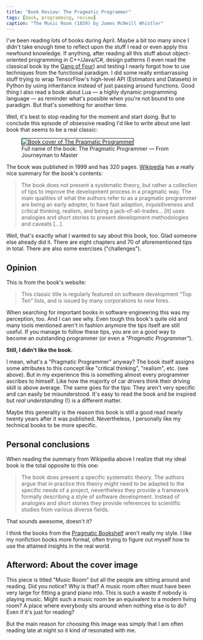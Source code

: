 ```yaml
---
title: "Book Review: The Pragmatic Programmer"
tags: [book, programming, review]
caption: "The Music Room (1859) by James McNeill Whistler"
---
```


I've been reading lots of books during April. Maybe a bit too many since I didn't take enough time to reflect upon the stuff I read or even apply this newfound knowledge. If anything, after reading all this stuff about object-oriented programming in C++/Java/C#, design patterns (I even read the classical book by the [Gang of Four](https://en.wikipedia.org/wiki/Design_Patterns)) and testing I nearly forgot how to use techniques from the functional paradigm. I did some really embarrassing stuff trying to wrap TensorFlow's high-level API (Estimators and Datasets) in Python by using inheritance instead of just passing around functions. Good thing I also read a book about Lua — a highly dynamic programming language — as reminder what's possible when you're not bound to one paradigm. But that's something for another time.

Well, it's best to stop reading for the moment and start doing. But to conclude this episode of obsessive reading I'd like to write about one last book that seems to be a real classic:

<figure>
    <a href="https://pragprog.com/book/tpp/the-pragmatic-programmer"><img src="{{ site.baseurl }}/assets/{{ page.slug }}/book_cover.jpg" alt="Book cover of The Pragmatic Programmer" style="min-width:60%;border:1px solid black;border-radius:0;"></a>
    <figcaption>Full name of the book: The Pragmatic Programmer — From Journeyman to Master</figcaption>
</figure>

The book was published in 1999 and has 320 pages. [Wikipedia](https://en.wikipedia.org/wiki/The_Pragmatic_Programmer) has a really nice summary for the book's contents:

> The book does not present a systematic theory, but rather a collection of tips to improve the development process in a pragmatic way. The main qualities of what the authors refer to as a pragmatic programmer are being an early adopter, to have fast adaption, inquisitiveness and critical thinking, realism, and being a jack-of-all-trades…
> [It] uses analogies and short stories to present development methodologies and caveats […].

Well, that's exactly what I wanted to say about this book, too. Glad someone else already did it. There are eight chapters and 70 of aforementioned tips in total. There are also some exercises ("challenges").

## Opinion

This is from the book's website:

> This classic title is regularly featured on software development “Top Ten” lists, and is issued by many corporations to new hires.

When searching for important books in software engineering this was my perception, too. And I can see why. Even tough this book's quite old and many tools mentioned aren't in fashion anymore the tips itself are still useful. If you manage to follow these tips, you are on a good way to become an outstanding programmer (or even a *"Pragmatic Programmer"*).

**Still, I didn't like the book.**

I mean, what's a "Pragmatic Programmer" anyway? The book itself assigns some attributes to this concept like "critical thinking", "realism", etc. (see above). But in my experience this is something almost every programmer ascribes to himself. Like how the majority of car drivers think their driving skill is above average. The same goes for the tips: They aren't very specific and can easily be misunderstood. It's easy to read the book and be inspired but *real understanding* (!) is a different matter.

Maybe this generality is the reason this book is still a good read nearly twenty years after it was published. Nevertheless, I personally like my technical books to be more specific.

## Personal conclusions

When reading the summary from Wikipedia above I realize that my ideal book is the total opposite to this one:

> The book does present a specific systematic theory. The authors argue that in practice this theory might need to be adapted to the specific needs of a project, nevertheless they provide a framework formally describing a style of software development. Instead of analogies and short stories they provide references to scientific studies from various diverse fields.

That sounds awesome, doesn't it?

I think the books from the [Pragmatic Bookshelf](https://pragprog.com/) aren't really my style. I like my nonfiction books more formal, often trying to figure out myself how to use the attained insights in the real world.

## Afterword: About the cover image

This piece is titled "Music Room" but all the people are sitting around and reading. Did you notice? Why is that? A music room often must have been very large for fitting a grand piano into. This is such a waste if nobody is playing music. Might such a music room be an equivalent to a modern living room? A place where everybody sits around when nothing else is to do? Even if it's just for reading?

But the main reason for choosing this image was simply that I am often reading late at night so it kind of resonated with me.